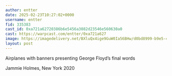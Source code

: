```yaml
---
author: entter
date: 2025-02-23T10:27:02+0000
username: entter
fid: 335383
cast_id: 0xa721a62720386b6e5456a3082d23546e560630a0
cast: https://warpcast.com/entter/0xa721a627
image: https://imagedelivery.net/BXluQx4ige9GuW0Ia56BHw/d0bd8999-b9e5-4de9-f7f6-62884da16a00/original
layout: post
---
```

Airplanes with banners presenting George Floyd’s final words  
  
Jammie Holmes, New York 2020  

<img src='https://imagedelivery.net/BXluQx4ige9GuW0Ia56BHw/d0bd8999-b9e5-4de9-f7f6-62884da16a00/original' alt='' referrerpolicy='no-referrer'/>
